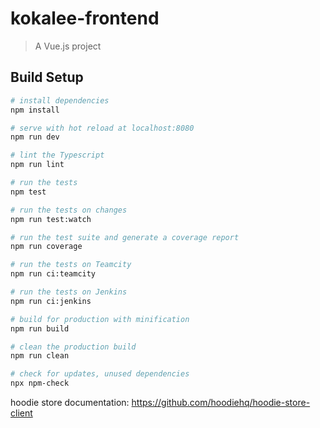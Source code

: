 # kokalee-frontend

> A Vue.js project

## Build Setup

``` bash
# install dependencies
npm install

# serve with hot reload at localhost:8080
npm run dev

# lint the Typescript
npm run lint

# run the tests
npm test

# run the tests on changes
npm run test:watch

# run the test suite and generate a coverage report
npm run coverage

# run the tests on Teamcity
npm run ci:teamcity

# run the tests on Jenkins
npm run ci:jenkins

# build for production with minification
npm run build

# clean the production build
npm run clean

# check for updates, unused dependencies
npx npm-check
```

hoodie store documentation: 
https://github.com/hoodiehq/hoodie-store-client
